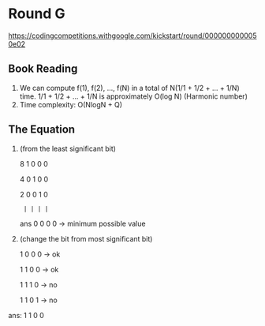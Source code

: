 # Round G
https://codingcompetitions.withgoogle.com/kickstart/round/0000000000050e02

## Book Reading
1. We can compute f(1), f(2), ..., f(N) in a total of N(1/1 + 1/2 + ... + 1/N) time. 
   1/1 + 1/2 + ... + 1/N is approximately O(log N) (Harmonic number)
2. Time complexity: O(NlogN + Q)

## The Equation
1. (from the least significant bit)

    8	1 0 0 0
    
    4   0 1 0 0
    
    2   0 0 1 0
    
        | | | |
	
    ans 0 0 0 0  -> minimum possible value

2. (change the bit from most significant bit)
        
	1 0 0 0 -> ok
        
	1 1 0 0 -> ok
        
	1 1 1 0 -> no 
        
	1 1 0 1 -> no

ans:    1 1 0 0
